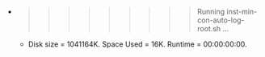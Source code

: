* >>>>>>>>> Running inst-min-con-auto-log-root.sh ...
  * Disk size = 1041164K. Space Used = 16K. Runtime = 00:00:00:00.
